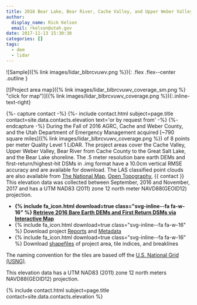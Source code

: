```yaml
---
title: 2016 Bear Lake, Bear River, Cache Valley, and Upper Weber Valley LiDAR Elevation Data
author:
  display_name: Rick Kelson
  email: rkelson@utah.gov
date: 2017-11-13 15:30:30
categories: []
tags:
  - dem
  - lidar
---
```


![Sample]({% link images/lidar_blbrcvuwv.png %}){: .flex .flex--center .outline }

[![Project area map]({% link images/lidar_blbrcvuwv_coverage_sm.png %} "click for map")]({% link images/lidar_blbrcvuwv_coverage.png %}){:.inline-text-right}

{%- capture contact -%}
{%- include contact.html subject=page.title contact=site.data.contacts.elevation text='or by request from' -%}
{%- endcapture -%}
During the Fall of 2016 AGRC, Cache and Weber County, and the Utah Department of Emergency Management acquired [~790 square miles]({% link images/lidar_blbrcvuwv_coverage.png %}) of 8 points per meter Quality Level 1 LiDAR. The project areas cover the Cache Valley, Upper Weber Valley, Bear River from Cache County to the Great Salt Lake, and the Bear Lake shoreline. The .5 meter resolution bare earth DEMs and first-return/highest-hit DSMs in .img format have a 10.0cm vertical RMSE accuracy and are available for download. The LAS classified point clouds are also available from [The National Map](https://apps.nationalmap.gov/downloader), [Open Topography](http://opentopo.sdsc.edu/lidarDataset?opentopoID=OTLAS.092018.6341.1), {{ contact }} This elevation data was collected between September, 2016 and November, 2017 and has a UTM NAD83 (2011) zone 12 north meter NAVD88(GEOID12) projection.

<ul class="dotless">
  <li>
    <strong>
      {% include fa_icon.html download=true class="svg-inline--fa fa-w-16" %} <a href="https://raster.utah.gov/?cat=.5%20Meter%20%7B2016%20LiDAR%7D">Retrieve 2016 Bare Earth DEMs and First Return DSMs via Interactive Map</a>
    </strong>
  </li>
  <li>
    {% include fa_icon.html download=true class="svg-inline--fa fa-w-16" %} Download project <a href="https://storage.googleapis.com/state-of-utah-sgid-downloads/lidar/cache-valley-2016/DEMs/BLBRCVUWV_Reports.zip">Reports</a> and <a href="https://storage.googleapis.com/state-of-utah-sgid-downloads/lidar/cache-valley-2016/DEMs/BLBRCVUWV_Metadata.zip">Metadata</a>
  </li>
  <li>
    {% include fa_icon.html download=true class="svg-inline--fa fa-w-16" %} Download <a href="https://storage.googleapis.com/state-of-utah-sgid-downloads/lidar/cache-valley-2016/DEMs/BLBRCVUWV_shps.zip">shapefiles</a> of project area, tile indices, and breaklines
  </li>
</ul>

The naming convention for the tiles are based off the [U.S. National Grid (USNG)](https://www.fgdc.gov/usng/how-to-read-usng/index_html).

This elevation data has a UTM NAD83 (2011) zone 12 north meters NAVD88(GEOID12) projection.

{% include contact.html subject=page.title contact=site.data.contacts.elevation %}
